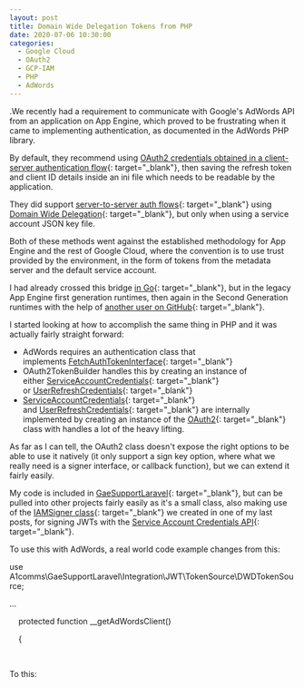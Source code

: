 ```yaml
---
layout: post
title: Domain Wide Delegation Tokens from PHP
date: 2020-07-06 10:30:00
categories:
  - Google Cloud
  - OAuth2
  - GCP-IAM
  - PHP
  - AdWords
---
```


.We recently had a requirement to communicate with Google's AdWords API from an application on App Engine, which proved to be frustrating when it came to implementing authentication, as documented in the AdWords PHP library.

By default, they recommend using [OAuth2 credentials obtained in a client-server authentication flow](https://github.com/googleads/googleads-php-lib/wiki/API-access-using-own-credentials-&#40;installed-application-flow&#41;){: target="_blank"}, then saving the refresh token and client ID details inside an ini file which needs to be readable by the application.

They did support [server-to-server auth flows](https://github.com/googleads/googleads-php-lib/wiki/API-access-using-own-credentials-&#40;server-to-server-flow&#41;){: target="_blank"}&nbsp;using [Domain Wide Delegation](https://support.google.com/a/answer/162106?hl=en){: target="_blank"}, but only when using a service account JSON key file.

Both of these methods went against the established methodology for App Engine and the rest of Google Cloud, where the convention is to use trust provided by the environment, in the form of tokens from the metadata server and the default service account.

I had already crossed this bridge [in Go](https://github.com/iamacarpet/go-gae-dwd-tokensource){: target="_blank"}, but in the legacy App Engine first generation runtimes, then again in the Second Generation runtimes with the help of [another user on GitHub](https://github.com/arnottcr){: target="_blank"}.

I started looking at how to accomplish the same thing in PHP and it was actually fairly straight forward:

* AdWords requires an authentication class that implements&nbsp;[FetchAuthTokenInterface](https://github.com/googleapis/google-auth-library-php/blob/master/src/FetchAuthTokenInterface.php#L23){: target="_blank"}
* OAuth2TokenBuilder handles this by creating an instance of either&nbsp;[ServiceAccountCredentials](https://github.com/googleads/googleads-php-lib/blob/693a85c71ae54117db9858b0bb80cbc305db25c5/src/Google/AdsApi/Common/OAuth2TokenBuilder.php#L176){: target="_blank"} or&nbsp;[UserRefreshCredentials](https://github.com/googleads/googleads-php-lib/blob/693a85c71ae54117db9858b0bb80cbc305db25c5/src/Google/AdsApi/Common/OAuth2TokenBuilder.php#L182){: target="_blank"}
* [ServiceAccountCredentials](https://github.com/googleapis/google-auth-library-php/blob/master/src/Credentials/ServiceAccountCredentials.php){: target="_blank"} and&nbsp;[UserRefreshCredentials](https://github.com/googleapis/google-auth-library-php/blob/master/src/Credentials/UserRefreshCredentials.php){: target="_blank"}&nbsp;are internally implemented by creating an instance of the [OAuth2](https://github.com/googleapis/google-auth-library-php/blob/master/src/OAuth2.php){: target="_blank"} class with handles a lot of the heavy lifting.

As far as I can tell, the OAuth2 class doesn't expose the right options to be able to use it natively (it only support a sign key option, where what we really need is a signer interface, or callback function), but we can extend it fairly easily.

My code is included in [GaeSupportLaravel](https://github.com/a1comms/GaeSupportLaravel/blob/php72-laravel55/src/A1comms/GaeSupportLaravel/Integration/JWT/TokenSource/DWDTokenSource.php){: target="_blank"}, but can be pulled into other projects fairly easily as it's a small class, also making use of the [IAMSigner class](https://github.com/a1comms/GaeSupportLaravel/blob/php72-laravel55/src/A1comms/GaeSupportLaravel/Integration/JWT/Signer/IAMSigner.php){: target="_blank"} we created in one of my last posts, for signing JWTs with the [Service Account Credentials API](https://github.com/a1comms/GaeSupportLaravel/blob/php72-laravel55/src/A1comms/GaeSupportLaravel/Integration/JWT/Signer/IAMSigner.php){: target="_blank"}.

To use this with AdWords, a real world code example changes from this:

use A1comms\\GaeSupportLaravel\\Integration\\JWT\\TokenSource\\DWDTokenSource;

...

&nbsp; &nbsp; protected function \_\_getAdWordsClient()

&nbsp; &nbsp; \{

&nbsp; &nbsp; &nbsp; &nbsp;&nbsp;

To this:

&nbsp;